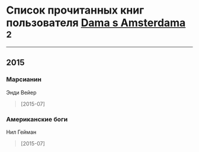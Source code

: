# Список прочитанных книг пользователя [Dama s Amsterdama ](https://plus.google.com/115069314755866413237)<sup>2</sup>
---

## 2015

### Марсианин
Энди Вейер
> [2015-07] 


### Американские боги
Нил Гейман
> [2015-07] 



